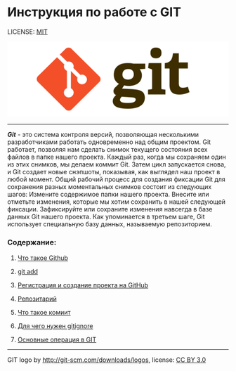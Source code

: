 # Инструкция по работе с GIT


LICENSE: [MIT](./lisence.md)

![](./assest/git-logo.png)

----

***Git*** - это система контроля версий, позволяющая несколькими разработчиками работать одновременно над общим проектом. 
Git работает, позволяя нам сделать снимок текущего состояния всех файлов в папке нашего проекта. Каждый раз, когда мы сохраняем один из этих снимков, мы делаем коммит Git. Затем цикл запускается снова, и Git создает новые снэпшоты, показывая, как выглядел наш проект в любой момент.
Общий рабочий процесс для создания фиксации Git для сохранения разных моментальных снимков состоит из следующих шагов:
Измените содержимое папки нашего проекта.
Внесите или отметьте изменения, которые мы хотим сохранить в нашей следующей фиксации.
Зафиксируйте или сохраните изменения навсегда в базе данных Git нашего проекта.
Как упоминается в третьем шаге, Git использует специальную базу данных, называемую репозиторием.  

### Cодержание:
1. [Что такое Github](./GIthub.md)


2. [git add](./add.md)


3. [Регистрация и создание проекта на GitHub](./startGit.md)



4. [Репозитарий](./repositories.md)


5. [Что такое комиит](./commit.md)


6. [Для чего нужен gitignore](./gitignore)


7. [Основные операция в GIT](./git.md)



----

GIT logo by 	http://git-scm.com/downloads/logos, license: [CC BY 3.0](https://creativecommons.org/licenses/by/3.0/deed.ru)


